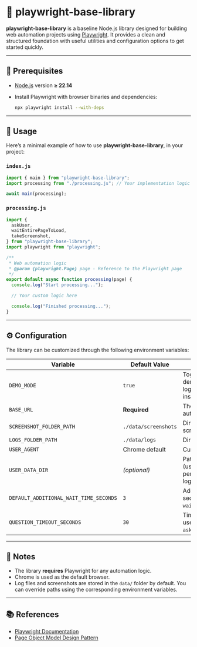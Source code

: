 # 📘 playwright-base-library

**playwright-base-library** is a baseline Node.js library designed for building web automation projects using [Playwright](https://playwright.dev/). It provides a clean and structured foundation with useful utilities and configuration options to get started quickly.

---

## 🚧 Prerequisites

- [Node.js](https://nodejs.org/en/download) version **≥ 22.14**
- Install Playwright with browser binaries and dependencies:

  ```bash
  npx playwright install --with-deps
  ```

---

## 🚀 Usage

Here’s a minimal example of how to use **playwright-base-library**, in your project:

### `index.js`

```js
import { main } from "playwright-base-library";
import processing from "./processing.js"; // Your implementation logic

await main(processing);
```

### `processing.js`

```js
import {
  askUser,
  waitEntirePageToLoad,
  takeScreenshot,
} from "playwright-base-library";
import playwright from "playwright";

/**
 * Web automation logic
 * @param {playwright.Page} page - Reference to the Playwright page
 */
export default async function processing(page) {
  console.log("Start processing...");

  // Your custom logic here

  console.log("Finished processing...");
}
```

---

## ⚙️ Configuration

The library can be customized through the following environment variables:

| Variable                               | Default Value        | Description                                                                                |
| -------------------------------------- | -------------------- | ------------------------------------------------------------------------------------------ |
| `DEMO_MODE`                            | `true`               | Toggles demo mode. In demo mode, logs/simulations are used instead of real actions.        |
| `BASE_URL`                             | **Required**         | The starting URL for your automation.                                                      |
| `SCREENSHOT_FOLDER_PATH`               | `./data/screenshots` | Directory to store screenshots.                                                            |
| `LOGS_FOLDER_PATH`                     | `./data/logs`        | Directory to store logs.                                                                   |
| `USER_AGENT`                           | Chrome default       | Custom user-agent string.                                                                  |
| `USER_DATA_DIR`                        | _(optional)_         | Path to a user profile folder (useful for session persistence like cookies, logins, etc.). |
| `DEFAULT_ADDITIONAL_WAIT_TIME_SECONDS` | `3`                  | Additional wait time (in seconds) after calling `waitEntirePageToLoad(...)`.               |
| `QUESTION_TIMEOUT_SECONDS`             | `30`                 | Timeout (in seconds) for user input using `askUser(...)`.                                  |

---

## 📎 Notes

- The library **requires** Playwright for any automation logic.
- Chrome is used as the default browser.
- Log files and screenshots are stored in the `data/` folder by default. You can override paths using the corresponding environment variables.

---

## 📚 References

- [Playwright Documentation](https://playwright.dev/)
- [Page Object Model Design Pattern](https://martinfowler.com/bliki/PageObject.html)
